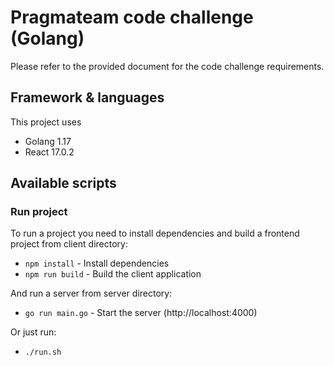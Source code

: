 # Pragmateam code challenge (Golang)

Please refer to the provided document for the code challenge requirements.

## Framework & languages
This project uses
* Golang 1.17
* React 17.0.2


## Available scripts
### Run project

To run a project you need to install dependencies and build a frontend project from client directory: 
- `npm install` - Install dependencies
- `npm run build` - Build the client application

And run a server from server directory:
- `go run main.go` - Start the server (http://localhost:4000)

Or just run:
- `./run.sh`
